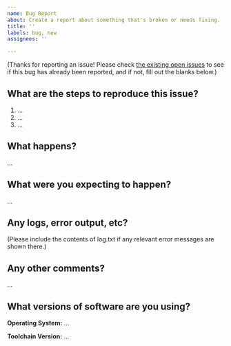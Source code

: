 ```yaml
---
name: Bug Report
about: Create a report about something that's broken or needs fixing.
title: ''
labels: bug, new
assignees: ''

---
```


(Thanks for reporting an issue! Please check [the existing open issues](https://github.com/Gravecat/invictus/issues) to see if this bug has already been
reported, and if not, fill out the blanks below.)

What are the steps to reproduce this issue?
-------------------------------------------
1. …
2. …
3. …

What happens?
-------------
…

What were you expecting to happen?
----------------------------------
…

Any logs, error output, etc?
----------------------------
(Please include the contents of log.txt if any relevant error messages are shown there.)

Any other comments?
-------------------
…

What versions of software are you using?
----------------------------------------
**Operating System:** …

**Toolchain Version:** …
